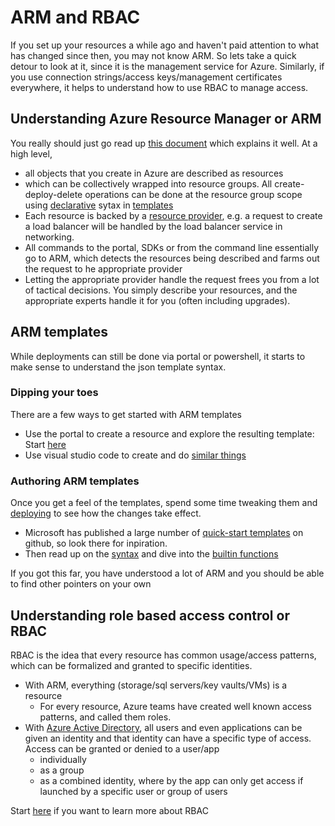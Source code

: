 # ARM and RBAC
If you set up your resources a while ago and haven't paid attention to what has changed since then, you may not know ARM. So lets take a quick detour to look at it, since it is the management service for Azure. Similarly, if you use connection strings/access keys/management certificates everywhere, it helps to understand how to use RBAC to manage access.

## Understanding Azure Resource Manager or ARM
You really should just go read up [this document](https://docs.microsoft.com/en-us/azure/azure-resource-manager/resource-group-overview) which 
explains it well. At a high level, 
* all objects that you create in Azure are described as resources
* which can be collectively wrapped into resource groups. All create-deploy-delete operations can be done at the resource group scope using [declarative](https://stackoverflow.com/questions/1784664/what-is-the-difference-between-declarative-and-imperative-programming) sytax in [templates](https://docs.microsoft.com/en-us/azure/azure-resource-manager/resource-group-authoring-templates)
* Each resource is backed by a [resource provider](https://docs.microsoft.com/en-us/azure/azure-resource-manager/resource-manager-supported-services), e.g. a request to create a load balancer will be handled by the load balancer service in networking. 
* All commands to the portal, SDKs or from the command line essentially go to ARM, which detects the resources being described and farms out the request to he appropriate provider
* Letting the appropriate provider handle the request frees you from a lot of tactical decisions. You simply describe your resources, and the appropriate experts handle it for you (often including upgrades).

## ARM templates
While deployments can still be done via portal or powershell, it starts to make sense to understand the json template syntax. 
### Dipping your toes
There are a few ways to get started with ARM templates
* Use the portal to create a resource and explore the resulting template: Start [here](https://docs.microsoft.com/en-us/azure/azure-resource-manager/resource-manager-quickstart-create-templates-use-the-portal)
* Use visual studio code to create and do [similar things](https://docs.microsoft.com/en-us/azure/azure-resource-manager/resource-manager-quickstart-create-templates-use-visual-studio-code?tabs=CLI)
### Authoring ARM templates
Once you get a feel of the templates, spend some time tweaking them and [deploying](https://docs.microsoft.com/en-us/azure/azure-resource-manager/resource-group-template-deploy) to see how the changes take effect.
* Microsoft has published a large number of [quick-start templates](https://github.com/Azure/azure-quickstart-templates) on github, so look there for inpiration.
* Then read up on the [syntax](https://docs.microsoft.com/en-us/azure/azure-resource-manager/resource-group-authoring-templates) and dive into the [builtin functions](https://docs.microsoft.com/en-us/azure/azure-resource-manager/resource-group-template-functions)

If you got this far, you have understood a lot of ARM and you should be able to find other pointers on your own

## Understanding role based access control or RBAC
RBAC is the idea that every resource has common usage/access patterns, which can be formalized and granted to specific identities. 
* With ARM, everything (storage/sql servers/key vaults/VMs) is a resource
  * For every resource, Azure teams have created well known access patterns, and called them roles.
* With [Azure Active Directory](https://docs.microsoft.com/en-us/azure/active-directory/fundamentals/active-directory-whatis), all users and even applications can be given an identity and that identity can have a specific type of access. Access can be granted or denied to a user/app 
  * individually
  * as a group
  * as a combined identity, where by the app can only get access if launched by a specific user or group of users

Start [here](https://docs.microsoft.com/en-us/azure/role-based-access-control/overview) if you want to learn more about RBAC